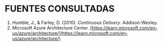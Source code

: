 # FUENTES CONSULTADAS

1. Humble, J., & Farley, D. (2010). *Continuous Delivery*. Addison-Wesley.
2. Microsoft Azure Architecture Center. [https://learn.microsoft.com/en-us/azure/architecture/](https://learn.microsoft.com/en-us/azure/architecture/)
